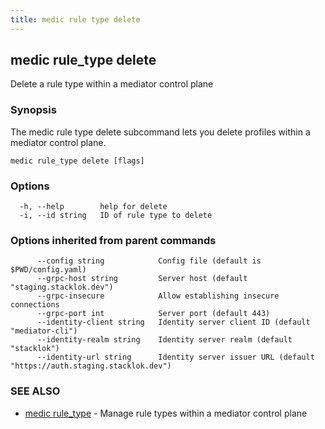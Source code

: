 ```yaml
---
title: medic rule type delete
---
```

## medic rule_type delete

Delete a rule type within a mediator control plane

### Synopsis

The medic rule type delete subcommand lets you delete profiles within a
mediator control plane.

```
medic rule_type delete [flags]
```

### Options

```
  -h, --help        help for delete
  -i, --id string   ID of rule type to delete
```

### Options inherited from parent commands

```
      --config string            Config file (default is $PWD/config.yaml)
      --grpc-host string         Server host (default "staging.stacklok.dev")
      --grpc-insecure            Allow establishing insecure connections
      --grpc-port int            Server port (default 443)
      --identity-client string   Identity server client ID (default "mediator-cli")
      --identity-realm string    Identity server realm (default "stacklok")
      --identity-url string      Identity server issuer URL (default "https://auth.staging.stacklok.dev")
```

### SEE ALSO

* [medic rule_type](medic_rule_type.md)	 - Manage rule types within a mediator control plane

